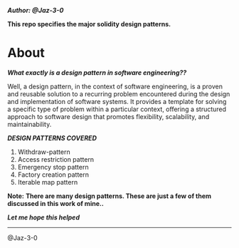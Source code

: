 
_**Author: @Jaz-3-0**_

 **This repo specifies the major solidity design patterns.**

# About

_**What exactly is a design pattern in software engineering??**_

Well, a design pattern, in the context of software engineering, is a proven and reusable solution to a recurring problem encountered during the design and implementation of software systems. It provides a template for solving a specific type of problem within a particular context, offering a structured approach to software design that promotes flexibility, scalability, and maintainability.

_**DESIGN PATTERNS COVERED**_

 1. Withdraw-pattern
 2. Access restriction pattern
 3. Emergency stop pattern
 4. Factory creation pattern
 5. Iterable map pattern

**Note:**
**There are many design patterns. These are just a few of them discussed in this work of mine..**

_**Let me hope this helped**_

-----------

@Jaz-3-0
